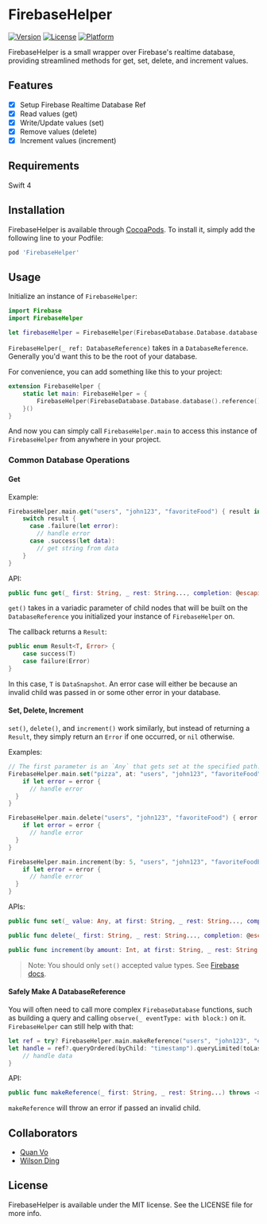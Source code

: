 # FirebaseHelper

<!--[![CI Status](http://img.shields.io/travis/quanvo87/FirebaseHelper.svg?style=flat)](https://travis-ci.org/quanvo87/FirebaseHelper)-->
[![Version](https://img.shields.io/cocoapods/v/FirebaseHelper.svg?style=flat)](http://cocoapods.org/pods/FirebaseHelper)
[![License](https://img.shields.io/cocoapods/l/FirebaseHelper.svg?style=flat)](http://cocoapods.org/pods/FirebaseHelper)
[![Platform](https://img.shields.io/cocoapods/p/FirebaseHelper.svg?style=flat)](http://cocoapods.org/pods/FirebaseHelper)

FirebaseHelper is a small wrapper over Firebase's realtime database, providing streamlined methods for get, set, delete, and increment values.

## Features
- [x] Setup Firebase Realtime Database Ref
- [x] Read values (get)
- [x] Write/Update values (set)
- [x] Remove values (delete)
- [x] Increment values (increment)

## Requirements

Swift 4

## Installation

FirebaseHelper is available through [CocoaPods](http://cocoapods.org). To install
it, simply add the following line to your Podfile:

```ruby
pod 'FirebaseHelper'
```

## Usage

Initialize an instance of `FirebaseHelper`:

```swift
import Firebase
import FirebaseHelper

let firebaseHelper = FirebaseHelper(FirebaseDatabase.Database.database().reference())
```

`FirebaseHelper(_ ref: DatabaseReference)` takes in a `DatabaseReference`. Generally you'd want this to be the root of your database.

For convenience, you can add something like this to your project:

```swift
extension FirebaseHelper {
    static let main: FirebaseHelper = {
        FirebaseHelper(FirebaseDatabase.Database.database().reference())
    }()
}
```

And now you can simply call `FirebaseHelper.main` to access this instance of `FirebaseHelper` from anywhere in your project.

### Common Database Operations

#### Get

Example:

```swift
FirebaseHelper.main.get("users", "john123", "favoriteFood") { result in
    switch result {
      case .failure(let error):
        // handle error
      case .success(let data):
        // get string from data
    }
}
```

API:

```swift
public func get(_ first: String, _ rest: String..., completion: @escaping (Result<DataSnapshot, Error>) -> Void)
```

`get()` takes in a variadic parameter of child nodes that will be built on the `DatabaseReference` you initialized your instance of `FirebaseHelper` on.

The callback returns a `Result`:

```swift
public enum Result<T, Error> {
    case success(T)
    case failure(Error)
}
```

In this case, `T` is `DataSnapshot`. An error case will either be because an invalid child was passed in or some other error in your database.

#### Set, Delete, Increment

`set()`, `delete()`, and `increment()` work similarly, but instead of returning a `Result`, they simply return an `Error` if one occurred, or `nil` otherwise.

Examples:

```swift
// The first parameter is an `Any` that gets set at the specified path.
FirebaseHelper.main.set("pizza", at: "users", "john123", "favoriteFood") { error in
    if let error = error {
      // handle error
  }
}

FirebaseHelper.main.delete("users", "john123", "favoriteFood") { error in
    if let error = error {
      // handle error
  }
}

FirebaseHelper.main.increment(by: 5, "users", "john123", "favoriteFoodEatenThisMonth") {
    if let error = error {
      // handle error
  }
}
```

APIs:

```swift
public func set(_ value: Any, at first: String, _ rest: String..., completion: @escaping (Error?) -> Void)

public func delete(_ first: String, _ rest: String..., completion: @escaping (Error?) -> Void)

public func increment(by amount: Int, at first: String, _ rest: String..., completion: @escaping (Error?) -> Void)
```

> Note: You should only `set()` accepted value types. See [Firebase docs](https://firebase.google.com/docs/database/ios/read-and-write#basic_write).

#### Safely Make A DatabaseReference

You will often need to call more complex `FirebaseDatabase` functions, such as building a query and calling `observe(_ eventType: with block:)` on it. `FirebaseHelper` can still help with that:

```swift
let ref = try? FirebaseHelper.main.makeReference("users", "john123", "eatingHistory")
let handle = ref?.queryOrdered(byChild: "timestamp").queryLimited(toLast: 50).observe(.value) { data in
    // handle data
}
```

API:

```swift
public func makeReference(_ first: String, _ rest: String...) throws -> DatabaseReference
```

`makeReference` will throw an error if passed an invalid child.

## Collaborators

- [Quan Vo](https://github.com/quanvo87)
- [Wilson Ding](https://github.com/dingwilson)

## License

FirebaseHelper is available under the MIT license. See the LICENSE file for more info.
